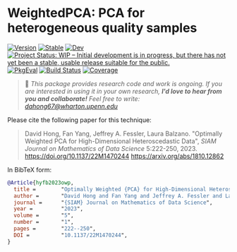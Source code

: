 # WeightedPCA: PCA for heterogeneous quality samples

[![Version](https://juliahub.com/docs/WeightedPCA/version.svg)](https://juliahub.com/ui/Packages/WeightedPCA/GAMbN)
[![Stable](https://img.shields.io/badge/docs-stable-blue.svg)](https://dahong67.github.io/WeightedPCA.jl/stable/)
[![Dev](https://img.shields.io/badge/docs-dev-blue.svg)](https://dahong67.github.io/WeightedPCA.jl/dev/)
[![Project Status: WIP – Initial development is in progress, but there has not yet been a stable, usable release suitable for the public.](https://www.repostatus.org/badges/latest/wip.svg)](https://www.repostatus.org/#wip)
[![PkgEval](https://juliahub.com/docs/WeightedPCA/pkgeval.svg)](https://juliahub.com/ui/Packages/WeightedPCA/GAMbN)
[![Build Status](https://github.com/dahong67/WeightedPCA.jl/actions/workflows/CI.yml/badge.svg?branch=master)](https://github.com/dahong67/WeightedPCA.jl/actions/workflows/CI.yml?query=branch%3Amaster)
[![Coverage](https://codecov.io/gh/dahong67/WeightedPCA.jl/branch/master/graph/badge.svg)](https://codecov.io/gh/dahong67/WeightedPCA.jl)

> 👋 *This package provides research code and work is ongoing.
> If you are interested in using it in your own research,
> **I'd love to hear from you and collaborate!**
> Feel free to write: dahong67@wharton.upenn.edu*

Please cite the following paper for this technique:

> David Hong, Fan Yang, Jeffrey A. Fessler, Laura Balzano.
> "Optimally Weighted PCA for High-Dimensional Heteroscedastic Data",
> *SIAM Journal on Mathematics of Data Science* 5:222-250, 2023.
> https://doi.org/10.1137/22M1470244
> https://arxiv.org/abs/1810.12862

In BibTeX form:
```bibtex
@Article{hyfb2023owp,
  title =        "Optimally Weighted {PCA} for High-Dimensional Heteroscedastic Data",
  author =       "David Hong and Fan Yang and Jeffrey A. Fessler and Laura Balzano",
  journal =      "{SIAM} Journal on Mathematics of Data Science",
  year =         "2023",
  volume =       "5",
  number =       "1",
  pages =        "222--250",
  DOI =          "10.1137/22M1470244",
}
```
